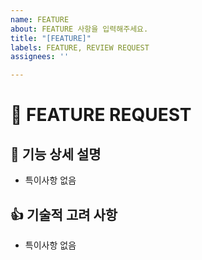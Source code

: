 ```yaml
---
name: FEATURE
about: FEATURE 사항을 입력해주세요.
title: "[FEATURE]"
labels: FEATURE, REVIEW REQUEST
assignees: ''

---
```


# 🌝 FEATURE REQUEST
## 🚀 기능 상세 설명
- 특이사항 없음


## 👍 기술적 고려 사항
- 특이사항 없음

